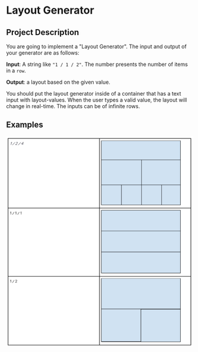 # Layout Generator

## Project Description

You are going to implement a "Layout Generator". The input and output of your generator are as follows:

**Input**: A string like `"1 / 1 / 2"`. The number presents the number of items in a `row`.

**Output**: a layout based on the given value.

You should put the layout generator inside of a container that has a text input with layout-values. When the
user types a valid value, the layout will change in real-time. The inputs can be of infinite rows.


## Examples

![image](./examples.png)
